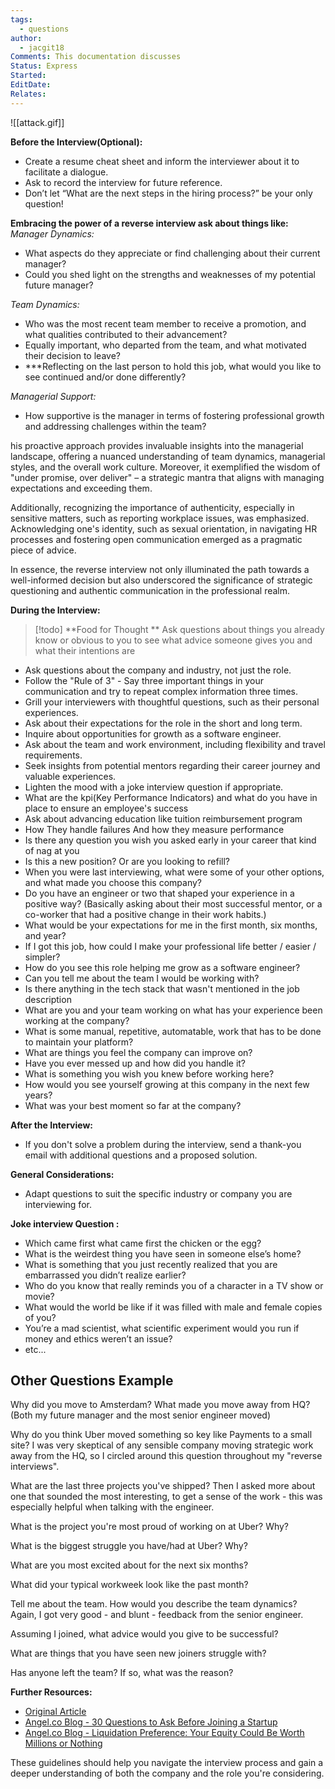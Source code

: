```yaml
---
tags:
  - questions
author:
  - jacgit18
Comments: This documentation discusses
Status: Express
Started: 
EditDate: 
Relates:
---
```

![[attack.gif]]

**Before the Interview(Optional):**
- Create a resume cheat sheet and inform the interviewer about it to facilitate a dialogue.
- Ask to record the interview for future reference.
- Don’t let “What are the next steps in the hiring process?” be your only question!  

**Embracing the power of a reverse interview ask about things like:**
*Manager Dynamics:*
- What aspects do they appreciate or find challenging about their current manager?
- Could you shed light on the strengths and weaknesses of my potential future manager?

*Team Dynamics:*
- Who was the most recent team member to receive a promotion, and what qualities contributed to their advancement?
- Equally important, who departed from the team, and what motivated their decision to leave?
- ***Reflecting on the last person to hold this job, what would you like to see continued and/or done differently? 
 
 *Managerial Support:*
- How supportive is the manager in terms of fostering professional growth and addressing challenges within the team?

his proactive approach provides invaluable insights into the managerial landscape, offering a nuanced understanding of team dynamics, managerial styles, and the overall work culture. Moreover, it exemplified the wisdom of "under promise, over deliver" – a strategic mantra that aligns with managing expectations and exceeding them.

Additionally, recognizing the importance of authenticity, especially in sensitive matters, such as reporting workplace issues, was emphasized. Acknowledging one's identity, such as sexual orientation, in navigating HR processes and fostering open communication emerged as a pragmatic piece of advice.

In essence, the reverse interview not only illuminated the path towards a well-informed decision but also underscored the significance of strategic questioning and authentic communication in the professional realm.

**During the Interview:**
>[!todo] 
>**Food for Thought **
>Ask questions about things you already know or obvious to you to see what advice someone gives you and what their intentions are

- Ask questions about the company and industry, not just the role.
- Follow the "Rule of 3" - Say three important things in your communication and try to repeat complex information three times.
- Grill your interviewers with thoughtful questions, such as their personal experiences.
- Ask about their expectations for the role in the short and long term.
- Inquire about opportunities for growth as a software engineer.
- Ask about the team and work environment, including flexibility and travel requirements.
- Seek insights from potential mentors regarding their career journey and valuable experiences.
- Lighten the mood with a joke interview question if appropriate.
- What are the kpi(Key Performance Indicators) and what do you have in place to ensure an employee's success
- Ask about advancing education like tuition reimbursement program
- How They handle failures And how they measure performance
- Is there any question you wish you asked early in your career that kind of nag at you 
- Is this a new position? Or are you looking to refill?  
- When you were last interviewing, what were some of your other options, and what made you choose this company?  
- Do you have an engineer or two that shaped your experience in a positive way? (Basically asking about their most successful mentor, or a co-worker that had a positive change in their work habits.) 
- What would be your expectations for me in the first month, six months, and year?  
- If I got this job, how could I make your professional life better / easier / simpler?  
- How do you see this role helping me grow as a software engineer?  
- Can you tell me about the team I would be working with?  
- Is there anything in the tech stack that wasn't mentioned in the job description  
- What are you and your team working on what has your experience been working at the company?  
- What is some manual, repetitive, automatable, work that has to be done to maintain your platform?  
- What are things you feel the company can improve on?  
- Have you ever messed up and how did you handle it?  	
- What is something you wish you knew before working here?  
- How would you see yourself growing at this company in the next few years?  
- What was your best moment so far at the company?  

**After the Interview:**
- If you don't solve a problem during the interview, send a thank-you email with additional questions and a proposed solution.

**General Considerations:**
- Adapt questions to suit the specific industry or company you are interviewing for.


**Joke interview Question :**
- Which came first what came first the chicken or the egg?  
- What is the weirdest thing you have seen in someone else’s home?  
- What is something that you just recently realized that you are embarrassed you didn’t realize earlier?  
- Who do you know that really reminds you of a character in a TV show or movie?  
- What would the world be like if it was filled with male and female copies of you?  
- You’re a mad scientist, what scientific experiment would you run if money and ethics weren’t an issue?  
- etc...

## Other Questions Example

Why did you move to Amsterdam? What made you move away from HQ? (Both my future manager and the most senior engineer moved)  
  
Why do you think Uber moved something so key like Payments to a small site? I was very skeptical of any sensible company moving strategic work away from the HQ, so I circled around this question throughout my "reverse interviews".  
  
What are the last three projects you've shipped? Then I asked more about one that sounded the most interesting, to get a sense of the work - this was especially helpful when talking with the engineer.  
  
What is the project you're most proud of working on at Uber? Why?  
  
What is the biggest struggle you have/had at Uber? Why?  
  
What are you most excited about for the next six months?  
  
What did your typical workweek look like the past month?  
  
Tell me about the team. How would you describe the team dynamics? Again, I got very good - and blunt - feedback from the senior engineer.  
  
Assuming I joined, what advice would you give to be successful?  
  
What are things that you have seen new joiners struggle with?  
  
Has anyone left the team? If so, what was the reason?  
  

**Further Resources:**
- [Original Article](https://blog.pragmaticengineer.com/pragmatic-engineer-test/)
- [Angel.co Blog - 30 Questions to Ask Before Joining a Startup](https://angel.co/blog/30-questions-to-ask-before-joining-a-startup)
- [Angel.co Blog - Liquidation Preference: Your Equity Could Be Worth Millions or Nothing](https://angel.co/blog/liquidation-preference-your-equity-could-be-worth-millions-or-nothing)

These guidelines should help you navigate the interview process and gain a deeper understanding of both the company and the role you're considering.